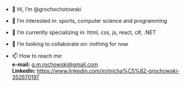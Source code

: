 - 👋 Hi, I’m
            @grochochotowski
            
- 👀 I’m interested in:
            sports, computer science and programming
            
- 🌱 I’m currently specializing in:
            html, css, js, react, c#, .NET
            
- 💞️ I’m looking to collaborate on:
            nothing for now
            
- 📫 How to reach me:<br>
            <b>e-mail:</b> g.m.rochowski@gmail.com<br>
            <b>LinkedIn:</b> <https://www.linkedin.com/in/micha%C5%82-grochowski-352670197>

<!---
grochochotowski/grochochotowski is a ✨ special ✨ repository because its `README.md` (this file) appears on your GitHub profile.
You can click the Preview link to take a look at your changes.
--->
